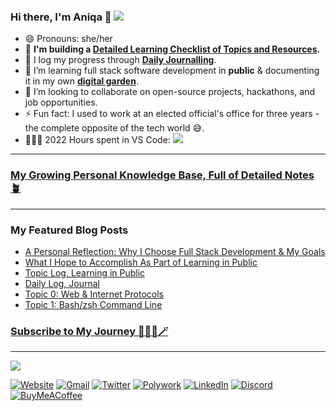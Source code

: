 ### Hi there, I'm Aniqa 👋 <a href="https://twitter.com/intent/follow?screen_name=aniqatc&tw_p=followbutton"><img src="https://img.shields.io/twitter/follow/aniqatc?label=%40aniqatc&style=social"></a>


- 😄 Pronouns: she/her
- 🧰 **I'm building a [Detailed Learning Checklist of Topics and Resources](https://www.aniqa.io/syllabus).**
- 🔭 I log my progress through **[Daily Journalling](https://github.com/aniqatc/learning-journal)**.
- 🌱 I’m learning full stack software development in **public** & documenting it in my own **[digital garden](https://www.aniqa.io/wiki)**.
- 👯 I’m looking to collaborate on open-source projects, hackathons, and job opportunities.
- ⚡ Fun fact: I used to work at an elected official's office for three years - the complete opposite of the tech world 😅.
- 👩🏻‍💻 2022 Hours spent in VS Code: <a href="https://www.aniqa.io"><img src="https://wakatime.com/badge/user/c1c1c183-d190-42bd-ae4f-09370e6fbbc6.svg"></a>

---

### [My Growing Personal Knowledge Base, Full of Detailed Notes 🪴](https://www.aniqa.io/wiki)

---
### My Featured Blog Posts
- [A Personal Reflection: Why I Choose Full Stack Development & My Goals](https://www.aniqa.io/full-stack-development-path-goals/)
- [What I Hope to Accomplish As Part of Learning in Public](https://www.aniqa.io/100-days-of-code-r1-goals-tasks/)
- [Topic Log, Learning in Public](https://www.aniqa.io/r1-topic-log/)
- [Daily Log, Journal](https://www.aniqa.io/r1-daily-log/)
- [Topic 0: Web & Internet Protocols](https://www.aniqa.io/r1-topic-0/)
- [Topic 1: Bash/zsh Command Line](https://www.aniqa.io/r1-topic-1/)

<a href="https://email.aniqa.io/"><h3>Subscribe to My Journey 👩🏻‍💻🪄</h3></a>

---
 <a href="https://www.aniqa.io"><img src="https://github-readme-stats.vercel.app/api?username=aniqatc&hide=contribs,prs&theme=algolia"></a>
  
[![Website](https://img.shields.io/badge/-📝Blog-000?logo=�)](https://www.aniqa.io)
[![Gmail](https://img.shields.io/badge/-Gmail-000?logo=gmail)](mailto:hello@aniqa.io)
[![Twitter](https://img.shields.io/badge/-Twitter-000?logo=twitter)](https://twitter.com/aniqatc)
[![Polywork](https://img.shields.io/badge/-Polywork-000?logo=polywork)](https://updates.aniqa.io)
[![LinkedIn](https://img.shields.io/badge/LinkedIn-000?logo=linkedin)](https://www.linkedin.com/in/aniqaio/)
[![Discord](https://img.shields.io/badge/-Discord-000?logo=discord)](https://dsc.bio/aniqatc)
[![BuyMeACoffee](https://img.shields.io/badge/BuyMeACoffee-000?logo=buymeacoffee)](https://www.buymeacoffee.com/aniqatc)

